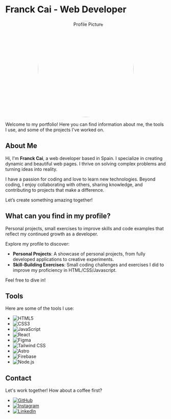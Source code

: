 # Franck Cai - Web Developer

<div style="text-align: center;">
  <img src="img/Foto%20Franck%20Cai.png" style="border-radius: 100%;" alt="Profile Picture" width="300" />
</div>

Welcome to my portfolio! Here you can find information about me, the tools I use, and some of the projects I've worked on.

## About Me

Hi, I'm **Franck Cai**, a web developer based in Spain. I specialize in creating dynamic and beautiful web pages. I thrive on solving complex problems and turning ideas into reality.

I have a passion for coding and love to learn new technologies. Beyond coding, I enjoy collaborating with others, sharing knowledge, and contributing to projects that make a difference.

Let’s create something amazing together!

## What can you find in my profile?

Personal projects, small exercises to improve skills and code examples that reflect my continued growth as a developer.

Explore my profile to discover:

- **Personal Projects**: A showcase of personal projects, from fully developed applications to creative experiments.
- **Skill-Building Exercises**: Small coding challenges and exercises I did to improve my proficiency in HTML/CSS/Javascript.

Feel free to dive in!

## Tools

Here are some of the tools I use:

- ![HTML5](https://img.shields.io/badge/HTML5-E34F26?style=for-the-badge&logo=html5&logoColor=white)
- ![CSS3](https://img.shields.io/badge/CSS3-1572B6?style=for-the-badge&logo=css3&logoColor=white)
- ![JavaScript](https://img.shields.io/badge/JavaScript-F7DF1E?style=for-the-badge&logo=javascript&logoColor=black)
- ![React](https://img.shields.io/badge/React-20232A?style=for-the-badge&logo=react&logoColor=61DAFB)
- ![Figma](https://img.shields.io/badge/Figma-F24E1E?style=for-the-badge&logo=figma&logoColor=white)
- ![Tailwind CSS](https://img.shields.io/badge/Tailwind_CSS-38B2AC?style=for-the-badge&logo=tailwind-css&logoColor=white)
- ![Astro](https://img.shields.io/badge/Astro-FF5D01?style=for-the-badge&logo=astro&logoColor=white)
- ![Firebase](https://img.shields.io/badge/Firebase-FFCA28?style=for-the-badge&logo=firebase&logoColor=black)
- ![Node.js](https://img.shields.io/badge/Node.js-339933?style=for-the-badge&logo=node.js&logoColor=white)

## Contact

Let's work together! How about a coffee first?

- [![GitHub](https://img.shields.io/badge/GitHub-100000?style=for-the-badge&logo=github&logoColor=white)](https://github.com/FranckHeCai)
- [![Instagram](https://img.shields.io/badge/Instagram-E4405F?style=for-the-badge&logo=instagram&logoColor=white)](https://www.instagram.com/franck.cai/)
- [![LinkedIn](https://img.shields.io/badge/LinkedIn-0077B5?style=for-the-badge&logo=linkedin&logoColor=white)](https://www.linkedin.com/in/franckcai)
